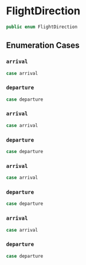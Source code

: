 # FlightDirection

``` swift
public enum FlightDirection 
```

## Enumeration Cases

### `arrival`

``` swift
case arrival
```

### `departure`

``` swift
case departure
```

### `arrival`

``` swift
case arrival
```

### `departure`

``` swift
case departure
```

### `arrival`

``` swift
case arrival
```

### `departure`

``` swift
case departure
```

### `arrival`

``` swift
case arrival
```

### `departure`

``` swift
case departure
```
